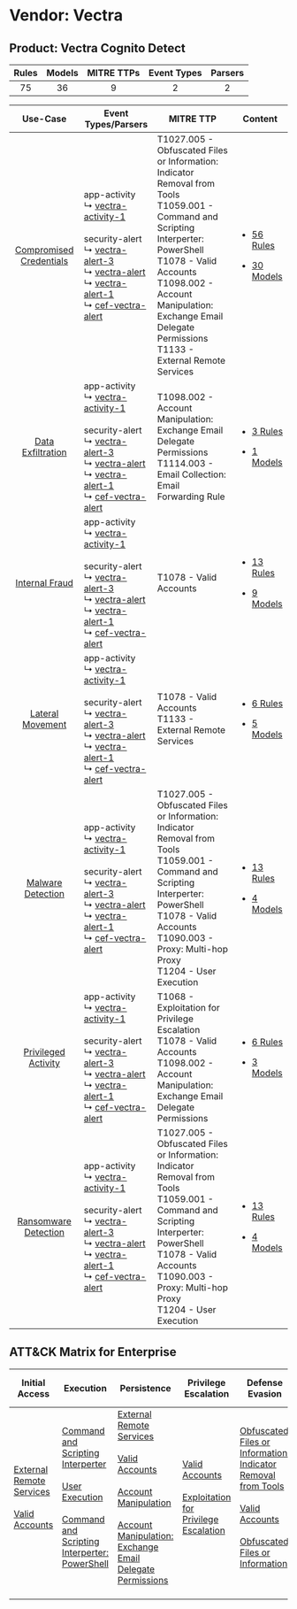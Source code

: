 Vendor: Vectra
==============
Product: Vectra Cognito Detect
------------------------------
| Rules | Models | MITRE TTPs | Event Types | Parsers |
|:-----:|:------:|:----------:|:-----------:|:-------:|
|  75   |   36   |     9      |      2      |    2    |

|                                  Use-Case                                  | Event Types/Parsers                                                                                                                                                                                                                                                                                                                                                            | MITRE TTP                                                                                                                                                                                                                                                                         | Content                                                                                                                           |
|:--------------------------------------------------------------------------:| ------------------------------------------------------------------------------------------------------------------------------------------------------------------------------------------------------------------------------------------------------------------------------------------------------------------------------------------------------------------------------ | --------------------------------------------------------------------------------------------------------------------------------------------------------------------------------------------------------------------------------------------------------------------------------- | --------------------------------------------------------------------------------------------------------------------------------- |
| [Compromised Credentials](../../../UseCases/uc_compromised_credentials.md) |  app-activity<br> ↳ [vectra-activity-1](Parsers/parserContent_vectra-activity-1.md)<br><br> security-alert<br> ↳ [vectra-alert-3](Parsers/parserContent_vectra-alert-3.md)<br> ↳ [vectra-alert](Parsers/parserContent_vectra-alert.md)<br> ↳ [vectra-alert-1](Parsers/parserContent_vectra-alert-1.md)<br> ↳ [cef-vectra-alert](Parsers/parserContent_cef-vectra-alert.md)<br> | T1027.005 - Obfuscated Files or Information: Indicator Removal from Tools<br>T1059.001 - Command and Scripting Interperter: PowerShell<br>T1078 - Valid Accounts<br>T1098.002 - Account Manipulation: Exchange Email Delegate Permissions<br>T1133 - External Remote Services<br> | [<ul><li>56 Rules</li></ul><ul><li>30 Models</li></ul>](Rules_Models/r_m_vectra_vectra_cognito_detect_Compromised_Credentials.md) |
|       [Data Exfiltration](../../../UseCases/uc_data_exfiltration.md)       |  app-activity<br> ↳ [vectra-activity-1](Parsers/parserContent_vectra-activity-1.md)<br><br> security-alert<br> ↳ [vectra-alert-3](Parsers/parserContent_vectra-alert-3.md)<br> ↳ [vectra-alert](Parsers/parserContent_vectra-alert.md)<br> ↳ [vectra-alert-1](Parsers/parserContent_vectra-alert-1.md)<br> ↳ [cef-vectra-alert](Parsers/parserContent_cef-vectra-alert.md)<br> | T1098.002 - Account Manipulation: Exchange Email Delegate Permissions<br>T1114.003 - Email Collection: Email Forwarding Rule<br>                                                                                                                                                  | [<ul><li>3 Rules</li></ul><ul><li>1 Models</li></ul>](Rules_Models/r_m_vectra_vectra_cognito_detect_Data_Exfiltration.md)         |
|          [Internal Fraud](../../../UseCases/uc_internal_fraud.md)          |  app-activity<br> ↳ [vectra-activity-1](Parsers/parserContent_vectra-activity-1.md)<br><br> security-alert<br> ↳ [vectra-alert-3](Parsers/parserContent_vectra-alert-3.md)<br> ↳ [vectra-alert](Parsers/parserContent_vectra-alert.md)<br> ↳ [vectra-alert-1](Parsers/parserContent_vectra-alert-1.md)<br> ↳ [cef-vectra-alert](Parsers/parserContent_cef-vectra-alert.md)<br> | T1078 - Valid Accounts<br>                                                                                                                                                                                                                                                        | [<ul><li>13 Rules</li></ul><ul><li>9 Models</li></ul>](Rules_Models/r_m_vectra_vectra_cognito_detect_Internal_Fraud.md)           |
|        [Lateral Movement](../../../UseCases/uc_lateral_movement.md)        |  app-activity<br> ↳ [vectra-activity-1](Parsers/parserContent_vectra-activity-1.md)<br><br> security-alert<br> ↳ [vectra-alert-3](Parsers/parserContent_vectra-alert-3.md)<br> ↳ [vectra-alert](Parsers/parserContent_vectra-alert.md)<br> ↳ [vectra-alert-1](Parsers/parserContent_vectra-alert-1.md)<br> ↳ [cef-vectra-alert](Parsers/parserContent_cef-vectra-alert.md)<br> | T1078 - Valid Accounts<br>T1133 - External Remote Services<br>                                                                                                                                                                                                                    | [<ul><li>6 Rules</li></ul><ul><li>5 Models</li></ul>](Rules_Models/r_m_vectra_vectra_cognito_detect_Lateral_Movement.md)          |
|       [Malware Detection](../../../UseCases/uc_malware_detection.md)       |  app-activity<br> ↳ [vectra-activity-1](Parsers/parserContent_vectra-activity-1.md)<br><br> security-alert<br> ↳ [vectra-alert-3](Parsers/parserContent_vectra-alert-3.md)<br> ↳ [vectra-alert](Parsers/parserContent_vectra-alert.md)<br> ↳ [vectra-alert-1](Parsers/parserContent_vectra-alert-1.md)<br> ↳ [cef-vectra-alert](Parsers/parserContent_cef-vectra-alert.md)<br> | T1027.005 - Obfuscated Files or Information: Indicator Removal from Tools<br>T1059.001 - Command and Scripting Interperter: PowerShell<br>T1078 - Valid Accounts<br>T1090.003 - Proxy: Multi-hop Proxy<br>T1204 - User Execution<br>                                              | [<ul><li>13 Rules</li></ul><ul><li>4 Models</li></ul>](Rules_Models/r_m_vectra_vectra_cognito_detect_Malware_Detection.md)        |
|     [Privileged Activity](../../../UseCases/uc_privileged_activity.md)     |  app-activity<br> ↳ [vectra-activity-1](Parsers/parserContent_vectra-activity-1.md)<br><br> security-alert<br> ↳ [vectra-alert-3](Parsers/parserContent_vectra-alert-3.md)<br> ↳ [vectra-alert](Parsers/parserContent_vectra-alert.md)<br> ↳ [vectra-alert-1](Parsers/parserContent_vectra-alert-1.md)<br> ↳ [cef-vectra-alert](Parsers/parserContent_cef-vectra-alert.md)<br> | T1068 - Exploitation for Privilege Escalation<br>T1078 - Valid Accounts<br>T1098.002 - Account Manipulation: Exchange Email Delegate Permissions<br>                                                                                                                              | [<ul><li>6 Rules</li></ul><ul><li>3 Models</li></ul>](Rules_Models/r_m_vectra_vectra_cognito_detect_Privileged_Activity.md)       |
|    [Ransomware Detection](../../../UseCases/uc_ransomware_detection.md)    |  app-activity<br> ↳ [vectra-activity-1](Parsers/parserContent_vectra-activity-1.md)<br><br> security-alert<br> ↳ [vectra-alert-3](Parsers/parserContent_vectra-alert-3.md)<br> ↳ [vectra-alert](Parsers/parserContent_vectra-alert.md)<br> ↳ [vectra-alert-1](Parsers/parserContent_vectra-alert-1.md)<br> ↳ [cef-vectra-alert](Parsers/parserContent_cef-vectra-alert.md)<br> | T1027.005 - Obfuscated Files or Information: Indicator Removal from Tools<br>T1059.001 - Command and Scripting Interperter: PowerShell<br>T1078 - Valid Accounts<br>T1090.003 - Proxy: Multi-hop Proxy<br>T1204 - User Execution<br>                                              | [<ul><li>13 Rules</li></ul><ul><li>4 Models</li></ul>](Rules_Models/r_m_vectra_vectra_cognito_detect_Ransomware_Detection.md)     |

ATT&CK Matrix for Enterprise
----------------------------
| Initial Access                                                                                                                                   | Execution                                                                                                                                                                                                                                                       | Persistence                                                                                                                                                                                                                                                                                                                                 | Privilege Escalation                                                                                                                                          | Defense Evasion                                                                                                                                                                                                                                                               | Credential Access | Discovery | Lateral Movement | Collection                                                                                                                                                            | Command and Control                                                                                                                       | Exfiltration | Impact |
| ------------------------------------------------------------------------------------------------------------------------------------------------ | --------------------------------------------------------------------------------------------------------------------------------------------------------------------------------------------------------------------------------------------------------------- | ------------------------------------------------------------------------------------------------------------------------------------------------------------------------------------------------------------------------------------------------------------------------------------------------------------------------------------------- | ------------------------------------------------------------------------------------------------------------------------------------------------------------- | ----------------------------------------------------------------------------------------------------------------------------------------------------------------------------------------------------------------------------------------------------------------------------- | ----------------- | --------- | ---------------- | --------------------------------------------------------------------------------------------------------------------------------------------------------------------- | ----------------------------------------------------------------------------------------------------------------------------------------- | ------------ | ------ |
| [External Remote Services](https://attack.mitre.org/techniques/T1133)<br><br>[Valid Accounts](https://attack.mitre.org/techniques/T1078)<br><br> | [Command and Scripting Interperter](https://attack.mitre.org/techniques/T1059)<br><br>[User Execution](https://attack.mitre.org/techniques/T1204)<br><br>[Command and Scripting Interperter: PowerShell](https://attack.mitre.org/techniques/T1059/001)<br><br> | [External Remote Services](https://attack.mitre.org/techniques/T1133)<br><br>[Valid Accounts](https://attack.mitre.org/techniques/T1078)<br><br>[Account Manipulation](https://attack.mitre.org/techniques/T1098)<br><br>[Account Manipulation: Exchange Email Delegate Permissions](https://attack.mitre.org/techniques/T1098/002)<br><br> | [Valid Accounts](https://attack.mitre.org/techniques/T1078)<br><br>[Exploitation for Privilege Escalation](https://attack.mitre.org/techniques/T1068)<br><br> | [Obfuscated Files or Information: Indicator Removal from Tools](https://attack.mitre.org/techniques/T1027/005)<br><br>[Valid Accounts](https://attack.mitre.org/techniques/T1078)<br><br>[Obfuscated Files or Information](https://attack.mitre.org/techniques/T1027)<br><br> |                   |           |                  | [Email Collection](https://attack.mitre.org/techniques/T1114)<br><br>[Email Collection: Email Forwarding Rule](https://attack.mitre.org/techniques/T1114/003)<br><br> | [Proxy: Multi-hop Proxy](https://attack.mitre.org/techniques/T1090/003)<br><br>[Proxy](https://attack.mitre.org/techniques/T1090)<br><br> |              |        |